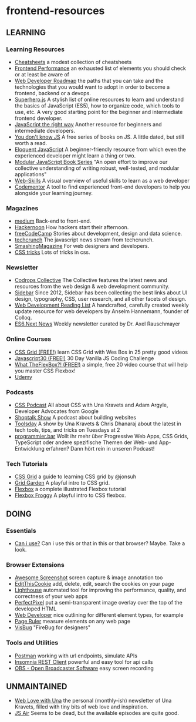 # frontend-resources

## LEARNING

### Learning Resources

* [Cheatsheets](https://devhints.io/) a modest collection of cheatsheets 
* [Frontend Performance](https://github.com/thedaviddias/Front-End-Performance-Checklist) an exhausted list of elements you should check or at least be aware of
* [Web Developer Roadmap](https://github.com/kamranahmedse/developer-roadmap) the paths that you can take and the technologies that you would want to adopt in order to become a frontend, backend or a devops. 
* [Superhero.js](http://superherojs.com/) A stylish list of online resources to learn and understand the basics of JavaScript (ES5), how to organize code, which tools to use, etc. A very good starting point for the beginner and intermediate frontend developer.
* [JavaScript the right way](http://jstherightway.org/) Another resource for beginners and intermediate developers.
* [You don't know JS](https://github.com/getify/You-Dont-Know-JS) A free series of books on JS. A little dated, but still worth a read.
* [Eloquent JavaScript](https://eloquentjavascript.net/) A beginner-friendly resource from which even the experienced developer might learn a thing or two.
* [Modular JavaScript Book Series](https://github.com/mjavascript) "An open effort to improve our collective understanding of writing robust, well-tested, and modular applications"
* [Web-Skills](https://andreasbm.github.io/web-skills/) A visual overview of useful skills to learn as a web developer
* [Codementor](https://www.codementor.io/javascript-experts) A tool to find experienced front-end developers to help you alongside your learning journey.

### Magazines

* [medium](https://medium.com/topic/software-engineering) Back-end to front-end.
* [Hackernoon](https://hackernoon.com/) How hackers start their afternoon.
* [freeCodeCamp](https://medium.freecodecamp.org) Stories about development, design and data science.
* [techcrunch](https://techcrunch.com/tag/javascript/) The javascript news stream from techcrunch.
* [SmashingMagazine](https://www.smashingmagazine.com/) For web designers and developers.
* [CSS tricks](https://css-tricks.com/) Lots of tricks in css.

### Newsletter

* [Codrops Collective](https://tympanus.net/codrops/collective/) The Collective features the latest news and resources from the web design & web development community. 
* [Sidebar](https://sidebar.io/) Since 2012, Sidebar has been collecting the best links about UI design, typography, CSS, user research, and all other facets of design.
* [Web Development Reading List](https://wdrl.info/) A handcrafted, carefully created weekly update resource for web developers by Anselm Hannemann, founder of Colloq. 
* [ES6.Next News](http://esnextnews.com/) Weekly newsletter curated by Dr. Axel Rauschmayer

### Online Courses

* [CSS Grid (FREE!)](https://cssgrid.io/) learn CSS Grid with Wes Bos in 25 pretty good videos
* [Javascript30 (FREE!)](https://javascript30.com/) 30 Day Vanilla JS Coding Challenge
* [What TheFlexBox?! (FREE!)](https://flexbox.io/) a simple, free 20 video course that will help you master CSS Flexbox!
* [Udemy](https://www.udemy.com/)

### Podcasts

* [CSS Podcast](https://pod.link/thecsspodcast) All about CSS with Una Kravets and Adam Argyle, Developer Advocates from Google
* [Shoptalk Show](https://shoptalkshow.com/) A podcast about building websites
* [Toolsday](https://spec.fm/podcasts/toolsday) A show by Una Kravets & Chris Dhanaraj about the latest in tech tools, tips, and tricks on Tuesdays at 2 
* [programmier.bar](https://www.programmier.bar/podcast) Wollt ihr mehr über Progressive Web Apps, CSS Grids, TypeScript oder andere spezifische Themen der Web- und App-Entwicklung erfahren? Dann hört rein in unseren Podcast! 

### Tech Tutorials

* [CSS Grid](https://learncssgrid.com/) a guide to learning CSS grid by @jonsuh
* [Grid Garden](https://cssgridgarden.com/) A playful intro to CSS grid.
* [Flexbox](https://medium.freecodecamp.org/the-complete-illustrated-flexbox-tutorial-d35c085dbf35) a complete illustrated Flexbox tutorial
* [Flexbox Froggy](https://flexboxfroggy.com/) A playful intro to CSS flexbox.

## DOING

### Essentials
* [Can i use?](https://caniuse.com/) Can i use this or that in this or that browser? Maybe. Take a look.

### Browser Extensions 

* [Awesome Screenshot](http://www.awesomescreenshot.com/) screen capture & image annotation too
* [EditThisCookie](http://www.editthiscookie.com/) add, delete, edit, search the cookies on your page
* [Lighthouse](https://developers.google.com/web/tools/lighthouse/) automated tool for improving the performance, quality, and correctness of your web apps
* [PerfectPixel](http://www.welldonecode.com/perfectpixel/) put a semi-transparent image overlay over the top of the developed HTML
* [Web Developer](https://chrispederick.com/work/web-developer/) nice outlining for different element types, for example
* [Page Ruler](https://chrome.google.com/webstore/detail/page-ruler/emliamioobfffbgcfdchabfibonehkme) measure elements on any web page
* [VisBug](https://chrome.google.com/webstore/detail/visbug/cdockenadnadldjbbgcallicgledbeoc) "FireBug for designers"

### Tools and Utilities
* [Postman](https://www.getpostman.com/front-end) working with url endpoints, simulate APIs
* [Insomnia REST Client](https://insomnia.rest/) powerful and easy tool for api calls
* [OBS - Open Broadcaster Software](https://obsproject.com/de) easy screen recording


## UNMAINTAINED

* [Web Love with Una](https://tinyletter.com/weblove/) the personal (monthly-ish) newsletter of Una Kravets, filled with tiny bits of web love and inspiration. 
* [JS Air](https://javascriptair.com/) Seems to be dead, but the available episodes are quite good.
